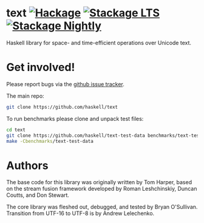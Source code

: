 # text [![Hackage](http://img.shields.io/hackage/v/text.svg)](https://hackage.haskell.org/package/text) [![Stackage LTS](http://stackage.org/package/text/badge/lts)](http://stackage.org/lts/package/text) [![Stackage Nightly](http://stackage.org/package/text/badge/nightly)](http://stackage.org/nightly/package/text)

Haskell library for space- and time-efficient operations over Unicode text.

# Get involved!

Please report bugs via the
[github issue tracker](https://github.com/haskell/text/issues).

The main repo:

```bash
git clone https://github.com/haskell/text
```

To run benchmarks please clone and unpack test files:

```bash
cd text
git clone https://github.com/haskell/text-test-data benchmarks/text-test-data
make -Cbenchmarks/text-test-data
```

# Authors

The base code for this library was originally written by Tom Harper,
based on the stream fusion framework developed by Roman Leshchinskiy,
Duncan Coutts, and Don Stewart.

The core library was fleshed out, debugged, and tested by Bryan
O'Sullivan. Transition from UTF-16 to UTF-8 is by Andrew Lelechenko.
